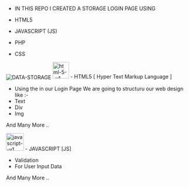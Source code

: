 - IN THIS REPO I CREATED A STORAGE LOGIN PAGE USING 

- HTML5

- JAVASCRIPT (JS)

- PHP 

- CSS 

<img align="center" src="https://cdn.dribbble.com/users/1746237/screenshots/11276091/media/fa47c19cbbbc00b2f5eceda0459c34db.gif" alt="DATA-STORAGE" withd="100">

<img width="45" height="45" src="https://img.icons8.com/color/48/html-5--v1.png" alt="html-5--v1"/> 
-  HTML5 [ Hyper Text Markup Language ] 

- Using the in our Login Page We are going to structuru our web design like :- 
- Text 
- Div 
- Img 

And Many More ..

<img width="48" height="48" src="https://img.icons8.com/color/48/javascript--v1.png" alt="javascript--v1"/>
-  JAVASCRIPT [JS]

- Validation 
- For User Input Data

And Many More .. 


 
